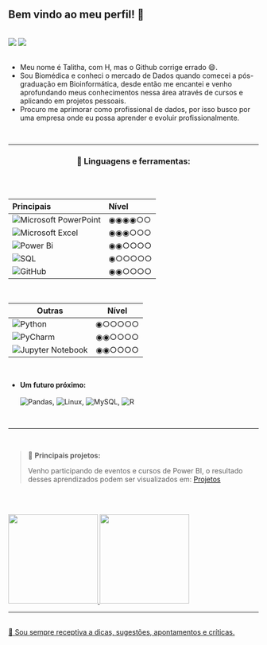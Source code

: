  ## Bem vindo ao meu perfil! :star2:
 
<br>
<div><a href = "mailto:talitha.lhk@gmail.com"><img src="https://img.shields.io/badge/Gmail-D14836?style=for-the-badge&logo=gmail&logoColor=white" target="_blank"></a>
<a href="https://www.linkedin.com/in/talitha-stella-s-oliveira-631404176/" target="_blank"><img src="https://img.shields.io/badge/-LinkedIn-%230077B5?style=for-the-badge&logo=linkedin&logoColor=white" target="_blank"></a>   
</div>
<br>

* Meu nome é Talitha, com H, mas o Github corrige errado 😄.
* Sou Biomédica e conheci o mercado de Dados quando comecei a pós-graduação em Bioinformática, desde 
então me encantei e venho aprofundando meus conhecimentos nessa área através de cursos e aplicando em projetos 
pessoais.
* Procuro me aprimorar como profissional de dados, por isso busco por uma empresa onde eu possa 
aprender e evoluir profissionalmente.
<br>
<hr>

<h3 align="center"> 💬 Linguagens e ferramentas:</h3><br><br>


|Principais         | Nível    | 
:---------------------------------------|:---------| 
| ![Microsoft PowerPoint](https://img.shields.io/badge/Microsoft_PowerPoint-B7472A?style=for-the-badge&logo=microsoft-powerpoint&logoColor=white) | ◉◉◉◉○○   |
| ![Microsoft Excel](https://img.shields.io/badge/Microsoft_Excel-217346?style=for-the-badge&logo=microsoft-excel&logoColor=white)                | ◉◉◉○○○   |
| ![Power Bi](https://img.shields.io/badge/power_bi-F2C811?style=for-the-badge&logo=powerbi&logoColor=black)                                      | ◉◉○○○○   |
| ![SQL](https://img.shields.io/badge/Microsoft%20SQL%20Sever-CC2927?style=for-the-badge&logo=microsoft%20sql%20server&logoColor=white)           | ◉○○○○○   | 
| ![GitHub](https://img.shields.io/badge/github-%23121011.svg?style=for-the-badge&logo=github&logoColor=white)                                    | ◉◉○○○○   |
<br>

|Outras                       | Nível  | 
------------------------|:------:| 
| ![Python](https://img.shields.io/badge/python-3670A0?style=for-the-badge&logo=python&logoColor=ffdd54)                             | ◉○○○○○  |
| ![PyCharm](https://img.shields.io/badge/pycharm-143?style=for-the-badge&logo=pycharm&logoColor=black&color=black&labelColor=green) | ◉◉○○○○  | 
| ![Jupyter Notebook](https://img.shields.io/badge/jupyter-%23FA0F00.svg?style=for-the-badge&logo=jupyter&logoColor=white)           |  ◉◉○○○○  |
<br>

* **Um futuro próximo:** <br><br>
![Pandas](https://img.shields.io/badge/pandas-%23150458.svg?style=for-the-badge&logo=pandas&logoColor=white), 
![Linux](https://img.shields.io/badge/Linux-FCC624?style=for-the-badge&logo=linux&logoColor=black),
![MySQL](https://img.shields.io/badge/mysql-%2300f.svg?style=for-the-badge&logo=mysql&logoColor=white),
![R](https://img.shields.io/badge/r-%23276DC3.svg?style=for-the-badge&logo=r&logoColor=white)
 
<br>
<hr>
<br>

> 🔭 **Principais projetos:**
> 
> Venho participando de eventos e cursos de Power BI, o resultado desses aprendizados podem ser visualizados em: [Projetos](https://github.com/TalithaStella/PROJETOS)

<br><br>

<div>
<a href="https://github.com/TalithaStella">
<img height="180em" src="https://github-readme-stats.vercel.app/api?username=TalithaStella&show_icons=true&theme=dracula&include_all_commits=true&count_private=true"/>
<img height="180em" src="https://github-readme-stats.vercel.app/api/top-langs/?username=TalithaStella&layout=compact&langs_count=7&theme=dracula"/>
</div>

<hr>
<br>
🤔 Sou sempre receptiva a dicas, sugestões, apontamentos e críticas. <br>
